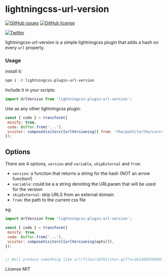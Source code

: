 # lightningcss-url-version

[![GitHub issues](https://img.shields.io/github/issues/dgrammatiko/lighntningcss-url-version)](https://github.com/dgrammatiko/lighntningcss-url-version/issues)
[![GitHub license](https://img.shields.io/github/license/dgrammatiko/lighntningcss-url-version)](https://github.com/dgrammatiko/lighntningcss-url-version/blob/main/LICENSE)

[![Twitter](https://img.shields.io/twitter/url?url=https%3A%2F%2Ftwitter.com%2Fdgrammatiko)](https://twitter.com/intent/tweet?text=Wow:&url=https%3A%2F%2Fgithub.com%2Fdgrammatiko%2Flighntningcss-url-version)


lightningcss-url-version is a simple lightningcss plugin that adds a hash on every `url` property.

### Usage
install it:
```bash
npm i -D lightningcss-plugin-url-version
```
Include it in your scripts:
```js
import UrlVersion from 'lightningcss-plugin-url-version';
```

Use as any other lightningcss plugin:
```js
const { code } = transform({
 minify: true,
 code: Buffer.from('...'),
 visitor: composeVisitors([urlVersioning({ from: 'the/path/to/the/current/file.css'})]),
});

```

## Options
There are 4 options, `version` and `variable`, `skipExternal` and `from`:
- `version`: a function that returns a string for the hash (NOT an arrow function!)
- `variable`: could be a a string denoting the URLparam that will be used for the version
- `skipExternal`: skip URLS from an external domain
- `from`: the path to the current css file

eg:

```js
import UrlVersion from 'lightningcss-plugin-url-version';

const { code } = transform({
 minify: true,
 code: Buffer.from('...'),
 visitor: composeVisitors([urlVersioning(opts)]),
});


// Will produce something like url(files/16761/star.gif?v=1614866396902);
```

License MIT
